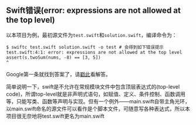 ## Swift错误(error: expressions are not allowed at the top level)
以本项目为例，最初源文件为`test.swift`和`solution.swift`，编译命令为：
```shell
$ swiftc test.swift solution.swift -o test # 会得到如下错误提示
test.swift:4:1: error: expressions are not allowed at the top level
assert(s.twoSum(nums, -8) == [3, 5])
^
```
Google第一条就找到答案了，请[戳此](https://stackoverflow.com/questions/24642372/expressions-are-not-allowed-at-the-top-level-if-the-module-is-not-main-swift)看解答。

简单说明一下，swift是不允许在常规模块文件中包含顶层表达式的(top-level code)，所谓top-level就是非声明式语句，如赋值、定义、条件控制、函数调用等，只能写类、函数等声明与实现。但有一个例外——main.swift自带主角光环，以main.swift命名的源文件可以看作是个脚本文件，可随意写各种表达式，所以本项目很无奈地将test.swift更名为main.swift
